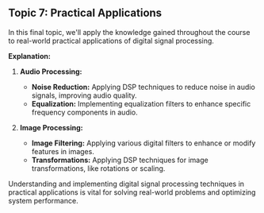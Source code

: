 ## Topic 7: Practical Applications

In this final topic, we'll apply the knowledge gained throughout the course to real-world practical applications of digital signal processing.

**Explanation:**

1. **Audio Processing:**
   - **Noise Reduction:** Applying DSP techniques to reduce noise in audio signals, improving audio quality.
   - **Equalization:** Implementing equalization filters to enhance specific frequency components in audio.

2. **Image Processing:**
   - **Image Filtering:** Applying various digital filters to enhance or modify features in images.
   - **Transformations:** Applying DSP techniques for image transformations, like rotations or scaling.

Understanding and implementing digital signal processing techniques in practical applications is vital for solving real-world problems and optimizing system performance.
